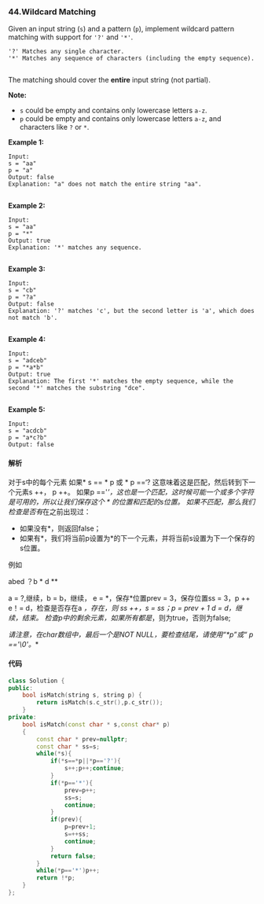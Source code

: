 ### 44.Wildcard Matching

Given an input string (`s`) and a pattern (`p`), implement wildcard pattern matching with support for `'?'` and `'*'`.

```
'?' Matches any single character.
'*' Matches any sequence of characters (including the empty sequence).


```

The matching should cover the **entire** input string (not partial).

**Note:**

- `s` could be empty and contains only lowercase letters `a-z`.
- `p` could be empty and contains only lowercase letters `a-z`, and characters like `?` or `*`.

**Example 1:**

```
Input:
s = "aa"
p = "a"
Output: false
Explanation: "a" does not match the entire string "aa".


```

**Example 2:**

```
Input:
s = "aa"
p = "*"
Output: true
Explanation: '*' matches any sequence.


```

**Example 3:**

```
Input:
s = "cb"
p = "?a"
Output: false
Explanation: '?' matches 'c', but the second letter is 'a', which does not match 'b'.


```

**Example 4:**

```
Input:
s = "adceb"
p = "*a*b"
Output: true
Explanation: The first '*' matches the empty sequence, while the second '*' matches the substring "dce".


```

**Example 5:**

```
Input:
s = "acdcb"
p = "a*c?b"
Output: false
```

#### 解析

对于s中的每个元素
如果* s == * p 或 * p ==‘? 这意味着这是匹配，然后转到下一个元素s ++， p ++。
如果p =='*’，这也是一个匹配，这时候可能一个或多个字符是可用的，所以让我们保存这个 \* 的位置和匹配的s位置。
如果不匹配，那么我们检查是否有*在之前出现过：

- 如果没有*，则返回false；
- 如果有\*，我们将当前p设置为*的下一个元素，并将当前s设置为下一个保存的s位置。

例如

abed 
？b * d ** 

a = ?,继续，b = b，继续，
e = \*，保存*位置prev = 3，保存位置ss = 3，p ++ 
e！= d，检查是否存在a *，存在，则 ss ++，s = ss；p = prev + 1 
d = d，继续，结束。
检查p中的剩余元素，如果所有都是*，则为true，否则为false; 

**请注意，在char数组中，最后一个是NOT NULL，要检查结尾，请使用“\*p”或“* p =='\0'。**

#### 代码

```cpp
class Solution {
public:
    bool isMatch(string s, string p) {
        return isMatch(s.c_str(),p.c_str());
    }
private:
    bool isMatch(const char * s,const char* p)
    {
        const char * prev=nullptr;
        const char * ss=s;
        while(*s){
            if(*s==*p||*p=='?'){
                s++;p++;continue;
            }
            if(*p=='*'){
                prev=p++;
                ss=s;
                continue;
            }
            if(prev){
                p=prev+1;
                s=++ss;
                continue;
            }
            return false;
        }
        while(*p=='*')p++;
        return !*p;
    }
};
```

